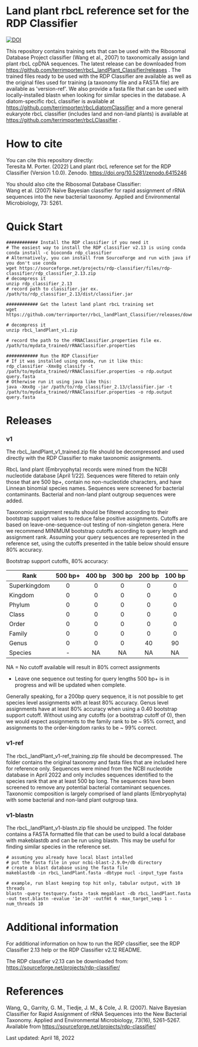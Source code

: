 # Land plant rbcL reference set for the RDP Classifier

[![DOI](https://zenodo.org/badge/478168998.svg)](https://zenodo.org/badge/latestdoi/478168998)

This repository contains training sets that can be used with the Ribosomal Database Project classifier (Wang et al., 2007) to taxonomically assign land plant rbcL cpDNA sequences.  The latest release can be downloaded from https://github.com/terrimporter/rbcL_landPlant_Classifier/releases .  The trained files ready to be used with the RDP Classifier are available as well as the original files used for training (a taxonomy file and a FASTA file) are available as 'version-ref'.  We also provide a fasta file that can be used with locally-installed blastn when looking for similar species in the database.  A diatom-specific rbcL classifier is available at https://github.com/terrimporter/rbcLdiatomClassifier and a more general eukaryote rbcL classifier (includes land and non-land plants) is available at https://github.com/terrimporter/rbcLClassifier .

# How to cite

You can cite this repository directly:  
Teresita M. Porter. (2022) Land plant rbcL reference set for the RDP Classifier (Version 1.0.0). Zenodo. https://doi.org/10.5281/zenodo.6415246

You should also cite the Ribosomal Database Classifier:  
Wang et al. (2007) Naïve Bayesian classifier for rapid assignment of rRNA sequences into the new bacterial taxonomy.  Applied and Environmental Microbiology, 73: 5261.

# Quick Start
```linux
############ Install the RDP classifier if you need it
# The easiest way to install the RDP classifier v2.13 is using conda
conda install -c bioconda rdp_classifier
# Alternatively, you can install from SourceForge and run with java if you don't use conda
wget https://sourceforge.net/projects/rdp-classifier/files/rdp-classifier/rdp_classifier_2.13.zip
# decompress it
unzip rdp_classifier_2.13
# record path to classifier.jar ex. /path/to/rdp_classifier_2.13/dist/classifier.jar

############ Get the latest land plant rbcL training set
wget https://github.com/terrimporter/rbcL_landPlant_Classifier/releases/download/v1/rbcL_landPlant_v1.zip

# decompress it
unzip rbcL_landPlant_v1.zip

# record the path to the rRNAClassifier.properties file ex. /path/to/mydata_trained/rRNAClassifier.properties

############ Run the RDP Classifier 
# If it was installed using conda, run it like this:
rdp_classifier -Xmx8g classify -t /path/to/mydata_trained/rRNAClassifier.properties -o rdp.output query.fasta
# Otherwise run it using java like this:
java -Xmx8g -jar /path/to/rdp_classifier_2.13/classifier.jar -t /path/to/mydata_trained/rRNAClassifier.properties -o rdp.output query.fasta
```

# Releases

### v1

The rbcL_landPlant_v1_trained.zip file should be decompressed and used directly with the RDP Classifier to make taxonomic assignments.  

RbcL land plant (Embryophyta) records were mined from the NCBI nucleotide database [April 1/22]. Sequences were filtered to retain only those that are 500 bp+, contain no non-nucleotide characters, and have Linnean binomial species names.  Sequences were screened for bacterial contaminants. Bacterial and non-land plant outgroup sequences were added.

Taxonomic assignment results should be filtered according to their bootstrap support values to reduce false positive assignments. Cutoffs are based on leave-one-sequence-out testing of non-singleton genera. Here we recommend MINIMUM bootstrap cutoffs according to query length and assignment rank. Assuming your query sequences are represented in the reference set, using the cutoffs presented in the table below should ensure 80% accuracy. 

Bootstrap support cutoffs, 80% accuracy:  

Rank | 500 bp+ | 400 bp | 300 bp | 200 bp | 100 bp  
--- |:---:|:---:|:---:|:---:|:---:  
Superkingdom | 0 | 0 | 0 | 0 | 0  
Kingdom | 0 | 0 | 0 | 0 | 0  
Phylum | 0 | 0 | 0 | 0 | 0   
Class | 0 | 0 | 0 | 0 | 0  
Order | 0 | 0 | 0 | 0 | 0  
Family | 0 | 0 | 0 | 0 | 0  
Genus | 0 | 0 | 0 | 40 | 90   
Species | - | NA | NA | NA | NA  

NA = No cutoff available will result in 80% correct assignments 

* Leave one sequence out testing for query lengths 500 bp+ is in progress and will be updated when complete.

Generally speaking, for a 200bp query sequence, it is not possible to get species level assignments with at least 80% accuracy. Genus level assignments have at least 80% accuracy when using a 0.40 bootstrap support cutoff.  Without using any cutoffs (or a bootstrap cutoff of 0), then we would expect assignments to the family rank to be ~ 95% correct, and assignments to the order-kingdom ranks to be ~ 99% correct.

### v1-ref

The rbcL_landPlant_v1-ref_training.zip file should be decompressed.  The folder contains the original taxonomy and fasta files that are included here for reference only.  Sequences were mined from the NCBI nucleotide database in April 2022 and only includes sequences identified to the species rank that are at least 500 bp long.  The sequences have been screened to remove any potential bacterial contaminant sequences.  Taxonomic composition is largely comprised of land plants (Embryophyta) with some bacterial and non-land plant outgroup taxa.  

### v1-blastn

The rbcL_landPlant_v1-blastn.zip file should be unzipped.  The folder contains a FASTA formatted file that can be used to build a local database with makeblastdb and can be run using blastn.  This may be useful for finding similar species in the reference set.

```linux
# assuming you already have local blast intalled
# put the fasta file in your ncbi-blast-2.9.0+/db directory
# create a blast database using the fasta file
makeblastdb -in rbcL_landPlant.fasta -dbtype nucl -input_type fasta

# example, run blast keeping top hit only, tabular output, with 10 threads
blastn -query testquery.fasta -task megablast -db rbcL_landPlant.fasta -out test.blastn -evalue '1e-20' -outfmt 6 -max_target_seqs 1 -num_threads 10

```

# Additional information

For additional information on how to run the RDP classifier, see the RDP Classifier 2.13 help or the RDP Classifier v2.12 README.

The RDP classifier v2.13 can be downloaded from:
https://sourceforge.net/projects/rdp-classifier/

# References

Wang, Q., Garrity, G. M., Tiedje, J. M., & Cole, J. R. (2007). Naive Bayesian Classifier for Rapid Assignment of rRNA Sequences into the New Bacterial Taxonomy. Applied and Environmental Microbiology, 73(16), 5261–5267. Available from https://sourceforge.net/projects/rdp-classifier/

Last updated: April 18, 2022

